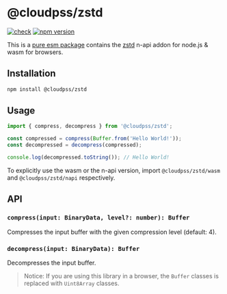 # @cloudpss/zstd

[![check](https://img.shields.io/github/actions/workflow/status/CloudPSS/zstd/check.yml?event=push&logo=github)](https://github.com/CloudPSS/zstd/actions/workflows/check.yml) [![npm version](https://img.shields.io/npm/v/@cloudpss/zstd?logo=npm)](https://npmjs.org/package/@cloudpss/zstd)

This is a [pure esm package](https://gist.github.com/sindresorhus/a39789f98801d908bbc7ff3ecc99d99c) contains the [zstd](http://github.com/facebook/zstd) n-api addon for node.js & wasm for browsers.

## Installation

```bash
npm install @cloudpss/zstd
```

## Usage

```js
import { compress, decompress } from '@cloudpss/zstd';

const compressed = compress(Buffer.from('Hello World!'));
const decompressed = decompress(compressed);

console.log(decompressed.toString()); // Hello World!
```

To explicitly use the wasm or the n-api version, import `@cloudpss/zstd/wasm` and `@cloudpss/zstd/napi` respectively.

## API

### `compress(input: BinaryData, level?: number): Buffer`

Compresses the input buffer with the given compression level (default: 4).

### `decompress(input: BinaryData): Buffer`

Decompresses the input buffer.

> Notice: If you are using this library in a browser, the `Buffer` classes is replaced with `Uint8Array` classes.
